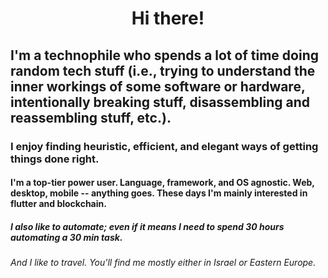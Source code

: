 <h1 align="center"> Hi there!</h1>

<h2> I'm a technophile who spends a lot of time doing random tech stuff (i.e., trying to understand the inner workings of some software or hardware, intentionally breaking stuff, disassembling and reassembling stuff, etc.).</h2>

<h3> I enjoy finding heuristic, efficient, and elegant ways of getting things done right.</h3>

<h4> I'm a top-tier power user. Language, framework, and OS agnostic. Web, desktop, mobile -- anything goes. These days I'm mainly interested in flutter and blockchain.</h4>

<h5> I also like to automate; even if it means I need to spend 30 hours automating a 30 min task.</h5>

<h6> And I like to travel. You'll find me mostly either in Israel or Eastern Europe.</h6>
